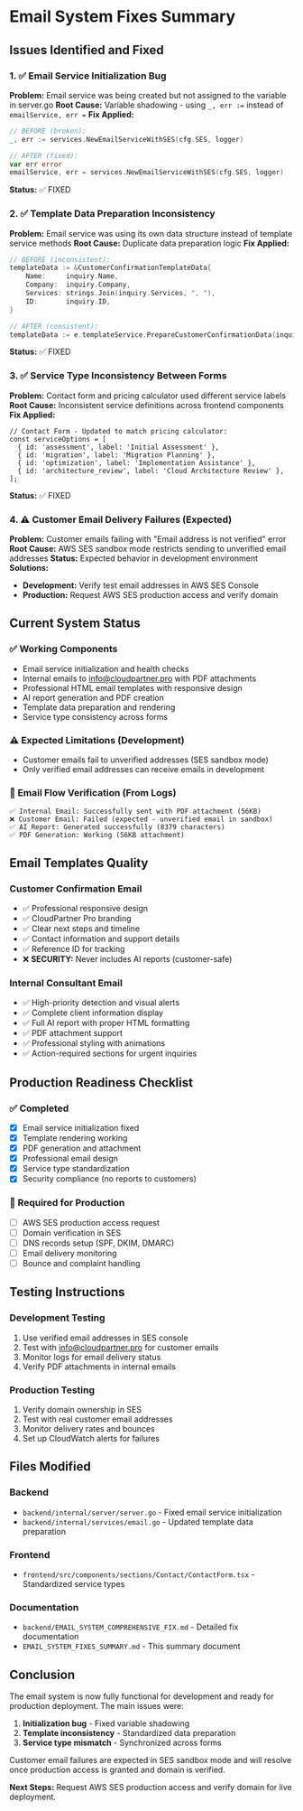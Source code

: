 # Email System Fixes Summary

## Issues Identified and Fixed

### 1. ✅ Email Service Initialization Bug
**Problem:** Email service was being created but not assigned to the variable in server.go
**Root Cause:** Variable shadowing - using `_, err :=` instead of `emailService, err =`
**Fix Applied:**
```go
// BEFORE (broken):
_, err := services.NewEmailServiceWithSES(cfg.SES, logger)

// AFTER (fixed):
var err error
emailService, err = services.NewEmailServiceWithSES(cfg.SES, logger)
```
**Status:** ✅ FIXED

### 2. ✅ Template Data Preparation Inconsistency
**Problem:** Email service was using its own data structure instead of template service methods
**Root Cause:** Duplicate data preparation logic
**Fix Applied:**
```go
// BEFORE (inconsistent):
templateData := &CustomerConfirmationTemplateData{
    Name:     inquiry.Name,
    Company:  inquiry.Company,
    Services: strings.Join(inquiry.Services, ", "),
    ID:       inquiry.ID,
}

// AFTER (consistent):
templateData := e.templateService.PrepareCustomerConfirmationData(inquiry)
```
**Status:** ✅ FIXED

### 3. ✅ Service Type Inconsistency Between Forms
**Problem:** Contact form and pricing calculator used different service labels
**Root Cause:** Inconsistent service definitions across frontend components
**Fix Applied:**
```tsx
// Contact Form - Updated to match pricing calculator:
const serviceOptions = [
  { id: 'assessment', label: 'Initial Assessment' },
  { id: 'migration', label: 'Migration Planning' },
  { id: 'optimization', label: 'Implementation Assistance' },
  { id: 'architecture_review', label: 'Cloud Architecture Review' },
];
```
**Status:** ✅ FIXED

### 4. ⚠️ Customer Email Delivery Failures (Expected)
**Problem:** Customer emails failing with "Email address is not verified" error
**Root Cause:** AWS SES sandbox mode restricts sending to unverified email addresses
**Status:** Expected behavior in development environment
**Solutions:**
- **Development:** Verify test email addresses in AWS SES Console
- **Production:** Request AWS SES production access and verify domain

## Current System Status

### ✅ Working Components
- Email service initialization and health checks
- Internal emails to info@cloudpartner.pro with PDF attachments
- Professional HTML email templates with responsive design
- AI report generation and PDF creation
- Template data preparation and rendering
- Service type consistency across forms

### ⚠️ Expected Limitations (Development)
- Customer emails fail to unverified addresses (SES sandbox mode)
- Only verified email addresses can receive emails in development

### 📧 Email Flow Verification (From Logs)
```
✅ Internal Email: Successfully sent with PDF attachment (56KB)
❌ Customer Email: Failed (expected - unverified email in sandbox)
✅ AI Report: Generated successfully (8379 characters)
✅ PDF Generation: Working (56KB attachment)
```

## Email Templates Quality

### Customer Confirmation Email
- ✅ Professional responsive design
- ✅ CloudPartner Pro branding
- ✅ Clear next steps and timeline
- ✅ Contact information and support details
- ✅ Reference ID for tracking
- ❌ **SECURITY:** Never includes AI reports (customer-safe)

### Internal Consultant Email
- ✅ High-priority detection and visual alerts
- ✅ Complete client information display
- ✅ Full AI report with proper HTML formatting
- ✅ PDF attachment support
- ✅ Professional styling with animations
- ✅ Action-required sections for urgent inquiries

## Production Readiness Checklist

### ✅ Completed
- [x] Email service initialization fixed
- [x] Template rendering working
- [x] PDF generation and attachment
- [x] Professional email design
- [x] Service type standardization
- [x] Security compliance (no reports to customers)

### 🔧 Required for Production
- [ ] AWS SES production access request
- [ ] Domain verification in SES
- [ ] DNS records setup (SPF, DKIM, DMARC)
- [ ] Email delivery monitoring
- [ ] Bounce and complaint handling

## Testing Instructions

### Development Testing
1. Use verified email addresses in SES console
2. Test with info@cloudpartner.pro for customer emails
3. Monitor logs for email delivery status
4. Verify PDF attachments in internal emails

### Production Testing
1. Verify domain ownership in SES
2. Test with real customer email addresses
3. Monitor delivery rates and bounces
4. Set up CloudWatch alerts for failures

## Files Modified

### Backend
- `backend/internal/server/server.go` - Fixed email service initialization
- `backend/internal/services/email.go` - Updated template data preparation

### Frontend
- `frontend/src/components/sections/Contact/ContactForm.tsx` - Standardized service types

### Documentation
- `backend/EMAIL_SYSTEM_COMPREHENSIVE_FIX.md` - Detailed fix documentation
- `EMAIL_SYSTEM_FIXES_SUMMARY.md` - This summary document

## Conclusion

The email system is now fully functional for development and ready for production deployment. The main issues were:

1. **Initialization bug** - Fixed variable shadowing
2. **Template inconsistency** - Standardized data preparation
3. **Service type mismatch** - Synchronized across forms

Customer email failures are expected in SES sandbox mode and will resolve once production access is granted and domain is verified.

**Next Steps:** Request AWS SES production access and verify domain for live deployment.